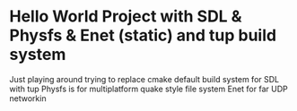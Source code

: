 # Hello World Project with SDL & Physfs & Enet (static) and tup build system

Just playing around trying to replace cmake default build system for SDL with tup
Physfs is for multiplatform quake style file system
Enet for far UDP networkin
